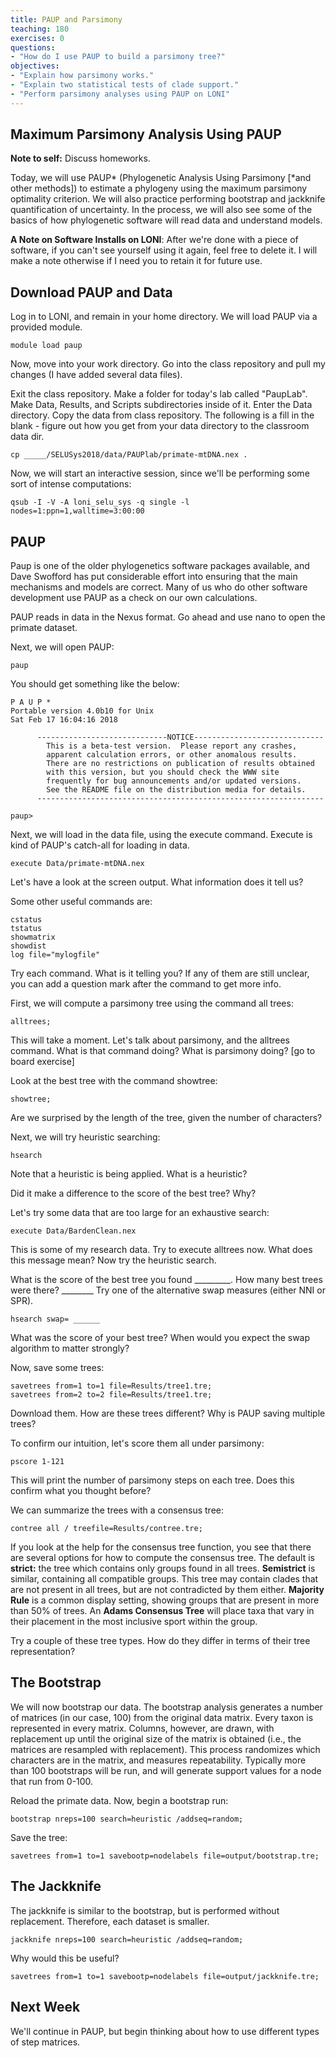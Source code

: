 ```yaml
---
title: PAUP and Parsimony
teaching: 180
exercises: 0
questions:
- "How do I use PAUP to build a parsimony tree?"
objectives:
- "Explain how parsimony works."
- "Explain two statistical tests of clade support."
- "Perform parsimony analyses using PAUP on LONI" 
---
```


## Maximum Parsimony Analysis Using PAUP

**Note to self:** Discuss homeworks. 

Today, we will use  PAUP* (Phylogenetic Analysis Using Parsimony [*and other methods]) to estimate a phylogeny using the maximum parsimony optimality criterion. We will also practice performing bootstrap and jackknife quantification of uncertainty. In the process, we will also see some of the basics of how phylogenetic software will read data and understand models.

**A Note on Software Installs on LONI**: After we're done with a piece of software, if you can't see yourself using it again, feel free to delete it. I will make a note otherwise if I need you to retain it for future use. 

## Download PAUP and Data

Log in to LONI, and remain in your home directory. We will load PAUP via a provided module.

```UNIX
module load paup
```

Now, move into your work directory. Go into the class repository and pull my changes (I have added several data files). 

Exit the class repository. Make a folder for today's lab called "PaupLab". Make Data, Results, and Scripts subdirectories inside of it. Enter the Data directory. Copy the data from class repository. The following is a fill in the blank - figure out how you get from your data directory to the classroom data dir. 

```UNIX
cp _____/SELUSys2018/data/PAUPlab/primate-mtDNA.nex .
``` 

Now, we will start an interactive session, since we'll be performing some sort of intense computations:

```UNIX
qsub -I -V -A loni_selu_sys -q single -l nodes=1:ppn=1,walltime=3:00:00
```

## PAUP 

Paup is one of the older phylogenetics software packages available, and Dave Swofford has put considerable effort into ensuring that the main mechanisms and models are correct. Many of us who do other software development use PAUP as a check on our own calculations.

PAUP reads in data in the Nexus format. Go ahead and use nano to open the primate dataset. 

Next, we will open PAUP:

```UNIX
paup
```

You should get something like the below:

```UNIX
P A U P *
Portable version 4.0b10 for Unix
Sat Feb 17 16:04:16 2018

      -----------------------------NOTICE-----------------------------
        This is a beta-test version.  Please report any crashes,
        apparent calculation errors, or other anomalous results.
        There are no restrictions on publication of results obtained
        with this version, but you should check the WWW site
        frequently for bug announcements and/or updated versions.  
        See the README file on the distribution media for details.
      ----------------------------------------------------------------

paup>

```

Next, we will load in the data file, using the execute command. Execute is kind of PAUP's catch-all for loading in data.

```UNIX
execute Data/primate-mtDNA.nex
```

Let's have a look at the screen output. What information does it tell us?

Some other useful commands are:

```
cstatus
tstatus
showmatrix
showdist
log file="mylogfile"
```

Try each command. What is it telling you? If any of them are still unclear, you can add a question mark after the command to get more info.

First, we will compute a parsimony tree using the command all trees:

```UNIX
alltrees;
```

This will take a moment. Let's talk about parsimony, and the alltrees command. What is that command doing? What is parsimony doing? [go to board exercise]

Look at the best tree with the command showtree:

```unix
showtree;
```

Are we surprised by the length of the tree, given the number of characters?

Next, we will try heuristic searching:

```unix
hsearch
```

Note that a heuristic is being applied. What is a heuristic? 

Did it make a difference to the score of the best tree? Why?

Let's try some data that are too large for an exhaustive search:

```
execute Data/BardenClean.nex
```

This is some of my research data. Try to execute alltrees now. What does this message mean? Now try the heuristic search.

What is the score of the best tree you found _________. How many best trees were there? ________ Try one of the alternative swap measures (either NNI or SPR). 

```
hsearch swap= ______
```

What was the score of your best tree? When would you expect the swap algorithm to matter strongly?

Now, save some trees:

```UNIX
savetrees from=1 to=1 file=Results/tree1.tre;
savetrees from=2 to=2 file=Results/tree1.tre;
```

Download them. How are these trees different? Why is PAUP saving multiple trees? 

To confirm our intuition, let's score them all under parsimony:

```
pscore 1-121
```

This will print the number of parsimony steps on each tree. Does this confirm what you thought before? 

We can summarize the trees with a consensus tree:

```
contree all / treefile=Results/contree.tre;
```

If you look at the help for the consensus tree function, you see that there are several options for how to compute the consensus tree. The default is **strict:** the tree which contains only groups found in all trees. **Semistrict** is similar, containing all compatible groups. This tree may contain clades that are not present in all trees, but are not contradicted by them either. **Majority Rule** is a common display setting, showing groups that are present in more than 50% of trees. An **Adams Consensus Tree** will place taxa that vary in their placement in the most inclusive sport within the group.

Try a couple of these tree types. How do they differ in terms of their tree representation?


## The Bootstrap 

We will now bootstrap our data. The bootstrap analysis generates a number of matrices (in our case, 100) from the original data matrix. Every taxon is represented in every matrix. Columns, however, are drawn, with replacement up until the original size of the matrix is obtained (i.e., the matrices are resampled with replacement). This process randomizes which characters are in the matrix, and measures repeatability. Typically more than 100 bootstraps will be run, and will generate support values for a node that run from 0-100. 


Reload the primate data. Now, begin a bootstrap run: 

```UNIX
bootstrap nreps=100 search=heuristic /addseq=random;
```

Save the tree:

```UNIX
savetrees from=1 to=1 savebootp=nodelabels file=output/bootstrap.tre;
```

## The Jackknife


The jackknife is similar to the bootstrap, but is performed without replacement. Therefore, each dataset is smaller.

```UNIX
jackknife nreps=100 search=heuristic /addseq=random;
```

Why would this be useful?

```unix 
savetrees from=1 to=1 savebootp=nodelabels file=output/jackknife.tre;
```

## Next Week

We'll continue in PAUP, but begin thinking about how to use different types of step matrices.



